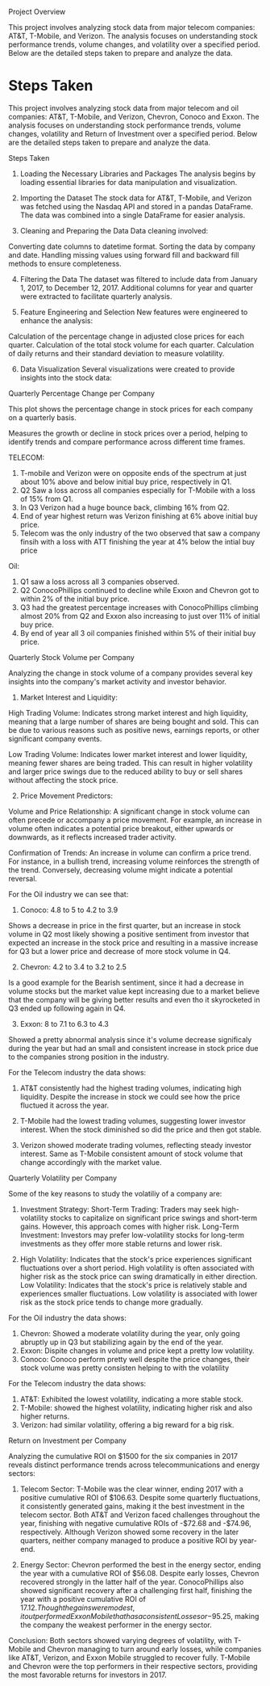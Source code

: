 Project Overview

This project involves analyzing stock data from major telecom companies: AT&T, T-Mobile, and Verizon. The analysis focuses on understanding stock performance trends, volume changes, and volatility over a specified period. Below are the detailed steps taken to prepare and analyze the data.

Steps Taken
=======
This project involves analyzing stock data from major telecom and oil companies: AT&T, T-Mobile, and Verizon, Chevron, Conoco and Exxon. The analysis focuses on understanding stock performance trends, volume changes, volatility and Return of Investment over a specified period. Below are the detailed steps taken to prepare and analyze the data.

Steps Taken

1. Loading the Necessary Libraries and Packages
The analysis begins by loading essential libraries for data manipulation and visualization.

2. Importing the Dataset
The stock data for AT&T, T-Mobile, and Verizon was fetched using the Nasdaq API and stored in a pandas DataFrame. The data was combined into a single DataFrame for easier analysis.

3. Cleaning and Preparing the Data
Data cleaning involved:

Converting date columns to datetime format.
Sorting the data by company and date.
Handling missing values using forward fill and backward fill methods to ensure completeness.

4. Filtering the Data
The dataset was filtered to include data from January 1, 2017, to December 12, 2017. Additional columns for year and quarter were extracted to facilitate quarterly analysis.

5. Feature Engineering and Selection
New features were engineered to enhance the analysis:

Calculation of the percentage change in adjusted close prices for each quarter.
Calculation of the total stock volume for each quarter.
Calculation of daily returns and their standard deviation to measure volatility.

6. Data Visualization
Several visualizations were created to provide insights into the stock data:

Quarterly Percentage Change per Company

This plot shows the percentage change in stock prices for each company on a quarterly basis.

Measures the growth or decline in stock prices over a period, helping to identify trends and compare performance across different time frames.

  TELECOM:
1. T-mobile and Verizon were on opposite ends of the spectrum at just about 10% above and below initial buy price, respectively in Q1.
2. Q2 Saw a loss across all companies especially for T-Mobile with a loss of 15% from Q1. 
3. In Q3 Verizon had a huge bounce back, climbing 16% from Q2.
4. End of year highest return was Verizon finishing at 6% above initial buy price.
5. Telecom was the only industry of the two observed that saw a company finsih with a loss with ATT finishing the year at 4% below the intial buy price

  Oil:
1. Q1 saw a loss across all 3 companies observed.
2. Q2 ConocoPhillips continued to decline while Exxon and Chevron got to within 2% of the initial buy price.
3. Q3 had the greatest percentage increases with ConocoPhillips climbing almost 20% from Q2 and Exxon also increasing to just over 11% of initial buy price.
4. By end of year all 3 oil companies finished within 5% of their initial buy price.

Quarterly Stock Volume per Company

Analyzing the change in stock volume of a company provides several key insights into the company's market activity and investor behavior.

1. Market Interest and Liquidity:

High Trading Volume: Indicates strong market interest and high liquidity, meaning that a large number of shares are being bought and sold. This can be due to various reasons such as positive news, earnings reports, or other significant company events.

Low Trading Volume: Indicates lower market interest and lower liquidity, meaning fewer shares are being traded. This can result in higher volatility and larger price swings due to the reduced ability to buy or sell shares without affecting the stock price.

2. Price Movement Predictors:

Volume and Price Relationship: A significant change in stock volume can often precede or accompany a price movement. For example, an increase in volume often indicates a potential price breakout, either upwards or downwards, as it reflects increased trader activity.

Confirmation of Trends: An increase in volume can confirm a price trend. For instance, in a bullish trend, increasing volume reinforces the strength of the trend. Conversely, decreasing volume might indicate a potential reversal.

For the Oil industry we can see that:

1. Conoco: 4.8 to 5 to 4.2 to 3.9

Shows a decrease in price in the first quarter, but an increase in stock volume in Q2 most likely showing a positive sentiment from investor that expected an increase in the stock price and resulting in a massive increase for Q3 but a lower price and decrease of more stock volume in Q4.

2. Chevron: 4.2 to 3.4 to 3.2 to 2.5

Is a good example for the Bearish sentiment, since it had a decrease in volume stocks but the market value kept increasing due to a market believe that the company will be giving better results and even tho it skyrocketed in Q3 ended up following again in Q4.

3. Exxon: 8 to 7.1 to 6.3 to 4.3

Showed a pretty abnormal analysis since it's volume decrease significaly during the year but had an small and consistent increase in stock price due to the companies strong position in the industry.

For the Telecom industry the data shows:

1. AT&T consistently had the highest trading volumes, indicating high liquidity. Despite the increase in stock we could see how the price fluctued it across the year.

2. T-Mobile had the lowest trading volumes, suggesting lower investor interest. When the stock diminished so did the price and then got stable.

3. Verizon showed moderate trading volumes, reflecting steady investor interest. Same as T-Mobile consistent amount of stock volume that change accordingly with the market value.

Quarterly Volatility per Company

Some of the key reasons to study the volatiliy of a company are:

1. Investment Strategy:
Short-Term Trading: Traders may seek high-volatility stocks to capitalize on significant price swings and short-term gains. However, this approach comes with higher risk.
Long-Term Investment: Investors may prefer low-volatility stocks for long-term investments as they offer more stable returns and lower risk.

2. High Volatility: Indicates that the stock's price experiences significant fluctuations over a short period. High volatility is often associated with higher risk as the stock price can swing dramatically in either direction.
Low Volatility: Indicates that the stock's price is relatively stable and experiences smaller fluctuations. Low volatility is associated with lower risk as the stock price tends to change more gradually.

For the Oil industry the data shows:

1. Chevron: Showed a moderate volatility during the year, only going abruptly up in Q3 but stabilizing again by the end of the year. 
2. Exxon: Dispite changes in volume and price kept a pretty low volatility.
3. Conoco: Conoco perform pretty well despite the price changes, their stock volume was pretty consisten helping to with the volatility 

For the Telecom industry the data shows:

1. AT&T: Exhibited the lowest volatility, indicating a more stable stock.
2. T-Mobile: showed the highest volatility, indicating higher risk and also higher returns.
3. Verizon: had similar volatility, offering a big reward for a big risk.

Return on Investment per Company

Analyzing the cumulative ROI on $1500 for the six companies in 2017 reveals distinct performance trends across telecommunications and energy sectors:
1. Telecom Sector:
T-Mobile was the clear winner, ending 2017 with a positive cumulative ROI of $106.63. Despite some quarterly fluctuations, it consistently generated gains, making it the best investment in the telecom sector.
Both AT&T and Verizon faced challenges throughout the year, finishing with negative cumulative ROIs of -$72.68 and -$74.96, respectively. Although Verizon showed some recovery in the later quarters, neither company managed to produce a positive ROI by year-end.

2. Energy Sector:
Chevron performed the best in the energy sector, ending the year with a cumulative ROI of $56.08. Despite early losses, Chevron recovered strongly in the latter half of the year.
ConocoPhillips also showed significant recovery after a challenging first half, finishing the year with a positive cumulative ROI of $17.12. Though the gains were modest, it outperformed  Exxon Mobile that has a consistent Losses or -$95.25, making the company the weakest performer in the energy sector.

Conclusion:
Both sectors showed varying degrees of volatility, with T-Mobile and Chevron managing to turn around early losses, while companies like AT&T, Verizon, and Exxon Mobile struggled to recover fully.
T-Mobile and Chevron were the top performers in their respective sectors, providing the most favorable returns for investors in 2017.